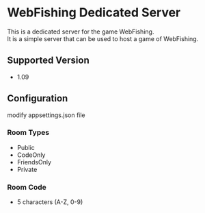 ﻿# WebFishing Dedicated Server

This is a dedicated server for the game WebFishing.  
It is a simple server that can be used to host a game of WebFishing.

## Supported Version
- 1.09

## Configuration
modify appsettings.json file

### Room Types
- Public
- CodeOnly
- FriendsOnly
- Private

### Room Code
- 5 characters (A-Z, 0-9)